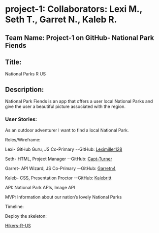# project-1: Collaborators: Lexi M., Seth T., Garret N., Kaleb R.

## Team Name: Project-1 on GitHub- National Park Fiends

## Title:

National Parks R US

## Description:

National Park Fiends is an app that offers a user local National Parks and give the user a beautiful picture associated with the region. 

### User Stories:

As an outdoor adventurer I want to find a local National Park.


Roles/Wireframe:

Lexi- GitHub Guru, JS Co-Primary --GitHub: [Leximiller128](https://github.com/Leximiller128)

Seth- HTML, Project Manager --GitHub: [Capt-Turner](https://github.com/Capt-Turner)

Garret- API Wizard, JS Co-Primary --GitHub: [Garretn4](https://github.com/Garretn4)

Kaleb- CSS, Presentation Proctor --GitHub: [Kalebritt](https://github.com/kalebritt)

API:
National Park APIs,
Image API

MVP:
Information about our nation’s lovely National Parks

Timeline:

Deploy the skeleton:

[Hikers-R-US](https://leximiller128.github.io/project-1-Hikers-R-US/)
